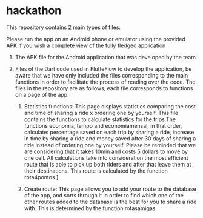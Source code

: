 # hackathon

This repository contains 2 main types of files:

Please run the app on an Android phone or emulator using the provided APK if you wish a complete view of the fully fledged application

1. The APK file for the Android application that was developed by the team
   
2. Files of the Dart code used in FlutteFlow to develop the application, be aware that we have only included the files corresponding to the main functions in order to facilitate the process of reading over the         code. The files in the repository are as follows, each file corresponds to functions on a page of the app:

   1. Statistics functions: This page displays statistics comparing the cost and time of sharing a ride x ordering one by yourself. This file contains the functions        to calculate statistics for the trips.The functions economia, tempo and economiamensal, in that order, calculate: percentage saved on each trip by sharing a          ride,    increase in time by sharing a ride and money saved after 30 days of sharing a ride instead of ordering one by yourself. Please be reminded that we are       considering    that it takes 10min and costs 5 dollars to move     by one cell. All calculations take into consideration the most efficient route that is able        to pick up both       riders and after that leave them at their destinations. This route is calculated by the function rota4pontos.]
      
   2. Create route: This page allows you to add your route to the database of the app, and sorts through it in order to find which one of the other routes added to         the database is the best for you to share a ride with. This is determined by the function rotasamigas
